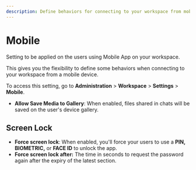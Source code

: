 ```yaml
---
description: Define behaviors for connecting to your workspace from mobile devices
---
```


# Mobile

Setting to be applied on the users using Mobile App on your workspace.

This gives you the flexibility to define some behaviors when connecting to your workspace from a mobile device.

To access this setting, go to **Administration** > **Workspace** > **Settings** > **Mobile**.

* **Allow Save Media to Gallery**: When enabled, files shared in chats will be saved on the user's device gallery.

## Screen Lock

* **Force screen lock**: When enabled, you'll force your users to use a **PIN, BIOMETRIC,** or **FACE ID** to unlock the app.
* **Force screen lock after:** The time in seconds to request the password again after the expiry of the latest section.
